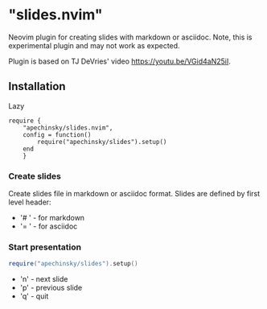 # "slides.nvim"

Neovim plugin for creating slides with markdown or asciidoc.
Note, this is experimental plugin and may not work as expected.

Plugin is based on TJ DeVries' video https://youtu.be/VGid4aN25iI.

## Installation

Lazy
```
require {
    "apechinsky/slides.nvim",
    config = function()
        require("apechinsky/slides").setup()
    end
    }
```

### Create slides

Create slides file in markdown or asciidoc format.
Slides are defined by first level header:

* '# ' - for markdown
* '= ' - for asciidoc

### Start presentation

```lua
require("apechinsky/slides").setup()
```

* 'n' - next slide
* 'p' - previous slide
* 'q' - quit
